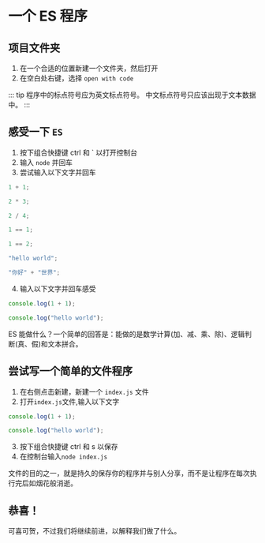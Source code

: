 # 一个 ES 程序

## 项目文件夹

1. 在一个合适的位置新建一个文件夹，然后打开
2. 在空白处右键，选择 `open with code`

::: tip
程序中的标点符号应为英文标点符号。
中文标点符号只应该出现于文本数据中。
:::

## 感受一下 `ES`

1. 按下组合快捷键 ctrl 和 ` 以打开控制台
2. 输入 `node` 并回车
3. 尝试输入以下文字并回车

```ts
1 + 1;

2 * 3;

2 / 4;

1 == 1;

1 == 2;

"hello world";

"你好" + "世界";
```

4. 输入以下文字并回车感受

```ts
console.log(1 + 1);

console.log("hello world");
```

ES 能做什么？一个简单的回答是：能做的是数学计算(加、减、乘、除)、逻辑判断(真、假)和文本拼合。

## 尝试写一个简单的文件程序

1. 在右侧点击新建，新建一个 `index.js` 文件
2. 打开`index.js`文件,输入以下文字

```ts
console.log(1 + 1);

console.log("hello world");
```

3. 按下组合快捷键 ctrl 和 s 以保存
4. 在控制台输入`node index.js`

文件的目的之一，就是持久的保存你的程序并与别人分享，而不是让程序在每次执行完后如烟花般消逝。

## 恭喜！

可喜可贺，不过我们将继续前进，以解释我们做了什么。
